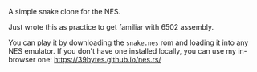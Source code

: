 A simple snake clone for the NES.

Just wrote this as practice to get familiar with 6502 assembly.

You can play it by downloading the `snake.nes` rom and loading it into any NES emulator.
If you don't have one installed locally, you can use my in-browser one: https://39bytes.github.io/nes.rs/
